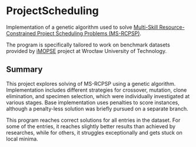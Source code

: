 # ProjectScheduling

Implementation of a genetic algorithm used to solve [Multi-Skill Resource-Constrained Project Scheduling Problems (MS-RCPSP)](http://imopse.ii.pwr.wroc.pl/psp_problem.html).

The program is specifically tailored to work on benchmark datasets provided by [iMOPSE](http://imopse.ii.pwr.wroc.pl/index.html) project at Wrocław University of Technology.

## Summary

This project explores solving of MS-RCPSP using a genetic algorithm. Implementation includes different strategies for crossover, mutation, clone elimination, and specimen selection, which were individually investigated at various stages. Base implementation uses penalties to score instances, although a penalty-less solution was briefly pursued on a separate branch.

This program reaches correct solutions for all entries in the dataset. For some of the entries, it reaches slightly better results than achieved by researches, while for others, it struggles exceptionally and gets stuck on local minima.
